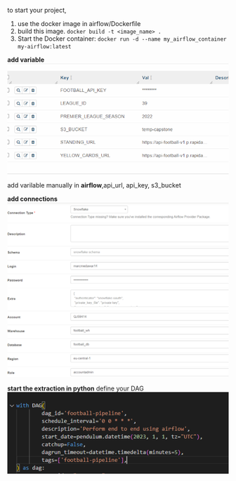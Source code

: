 to start your project,
1. use the docker image in airflow/Dockerfile
2. build this  image. 
`docker build -t <image_name> .`
3. Start the Docker container:
`docker run -d --name my_airflow_container my-airflow:latest`


**add variable** ![variable](../images/variable_airflow.png) 
add varilable manually in **airflow**,api_url, api_key, s3_bucket

**add connections** ![connection from the UI](../images/airflow_snowfalke_conn.png)

**start the extraction in python** define your DAG ![dag interval](../images/dag_airflow.png)